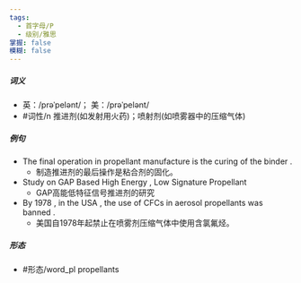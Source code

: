 ```yaml
---
tags:
  - 首字母/P
  - 级别/雅思
掌握: false
模糊: false
---
```

##### 词义
- 英：/prəˈpelənt/； 美：/prəˈpelənt/
- #词性/n  推进剂(如发射用火药)；喷射剂(如喷雾器中的压缩气体)
##### 例句
- The final operation in propellant manufacture is the curing of the binder .
	- 制造推进剂的最后操作是粘合剂的固化。
- Study on GAP Based High Energy , Low Signature Propellant
	- GAP高能低特征信号推进剂的研究
- By 1978 , in the USA , the use of CFCs in aerosol propellants was banned .
	- 美国自1978年起禁止在喷雾剂压缩气体中使用含氯氟烃。
##### 形态
- #形态/word_pl propellants

